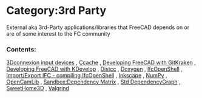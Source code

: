 # Category:3rd Party
External aka 3rd-Party applications/libraries that FreeCAD depends on or are of some interest to the FC community

### Contents:

[3Dconnexion input devices](3Dconnexion_input_devices.md) , [Ccache](Ccache.md) , [Developing FreeCAD with GitKraken](Developing_FreeCAD_with_GitKraken.md) , [Developing FreeCAD with KDevelop](Developing_FreeCAD_with_KDevelop.md) , [Distcc](Distcc.md) , [Doxygen](Doxygen.md) , [IfcOpenShell](IfcOpenShell.md) , [Import/Export IFC - compiling IfcOpenShell](Import/Export_IFC_-_compiling_IfcOpenShell.md) , [Inkscape](Inkscape.md) , [NumPy](NumPy.md) , [OpenCamLib](OpenCamLib.md) , [Sandbox:Dependency Matrix](Sandbox:Dependency_Matrix.md) , [Std DependencyGraph](Std_DependencyGraph.md) , [SweetHome3D](SweetHome3D.md) , [Valgrind](Valgrind.md)
